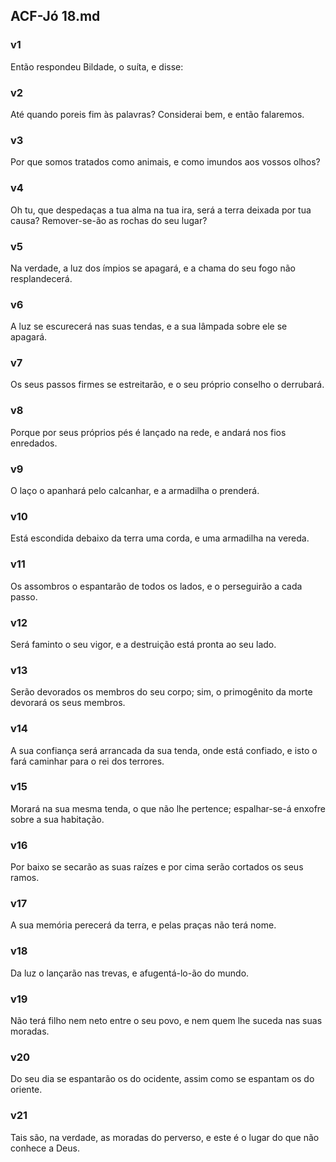 ## ACF-Jó 18.md
### v1
 Então respondeu Bildade, o suíta, e disse:
### v2
 Até quando poreis fim às palavras? Considerai bem, e então falaremos.
### v3
 Por que somos tratados como animais, e como imundos aos vossos olhos?
### v4
 Oh tu, que despedaças a tua alma na tua ira, será a terra deixada por tua causa? Remover-se-ão as rochas do seu lugar?
### v5
 Na verdade, a luz dos ímpios se apagará, e a chama do seu fogo não resplandecerá.
### v6
 A luz se escurecerá nas suas tendas, e a sua lâmpada sobre ele se apagará.
### v7
 Os seus passos firmes se estreitarão, e o seu próprio conselho o derrubará.
### v8
 Porque por seus próprios pés é lançado na rede, e andará nos fios enredados.
### v9
 O laço o apanhará pelo calcanhar, e a armadilha o prenderá.
### v10
 Está escondida debaixo da terra uma corda, e uma armadilha na vereda.
### v11
 Os assombros o espantarão de todos os lados, e o perseguirão a cada passo.
### v12
 Será faminto o seu vigor, e a destruição está pronta ao seu lado.
### v13
 Serão devorados os membros do seu corpo; sim, o primogênito da morte devorará os seus membros.
### v14
 A sua confiança será arrancada da sua tenda, onde está confiado, e isto o fará caminhar para o rei dos terrores.
### v15
 Morará na sua mesma tenda, o que não lhe pertence; espalhar-se-á enxofre sobre a sua habitação.
### v16
 Por baixo se secarão as suas raízes e por cima serão cortados os seus ramos.
### v17
 A sua memória perecerá da terra, e pelas praças não terá nome.
### v18
 Da luz o lançarão nas trevas, e afugentá-lo-ão do mundo.
### v19
 Não terá filho nem neto entre o seu povo, e nem quem lhe suceda nas suas moradas.
### v20
 Do seu dia se espantarão os do ocidente, assim como se espantam os do oriente.
### v21
 Tais são, na verdade, as moradas do perverso, e este é o lugar do que não conhece a Deus.

